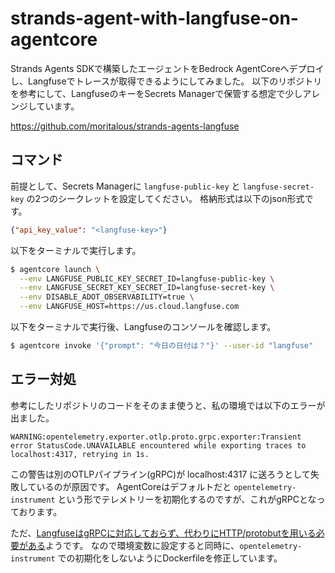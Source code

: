 # strands-agent-with-langfuse-on-agentcore

Strands Agents SDKで構築したエージェントをBedrock AgentCoreへデプロイし、Langfuseでトレースが取得できるようにしてみました。
以下のリポジトリを参考にして、LangfuseのキーをSecrets Managerで保管する想定で少しアレンジしています。

https://github.com/moritalous/strands-agents-langfuse

## コマンド

前提として、Secrets Managerに `langfuse-public-key` と `langfuse-secret-key` の2つのシークレットを設定してください。
格納形式は以下のjson形式です。

```json
{"api_key_value": "<langfuse-key>"}
```

以下をターミナルで実行します。

```bash
$ agentcore launch \
  --env LANGFUSE_PUBLIC_KEY_SECRET_ID=langfuse-public-key \
  --env LANGFUSE_SECRET_KEY_SECRET_ID=langfuse-secret-key \
  --env DISABLE_ADOT_OBSERVABILITY=true \
  --env LANGFUSE_HOST=https://us.cloud.langfuse.com
```

以下をターミナルで実行後、Langfuseのコンソールを確認します。

```bash
$ agentcore invoke '{"prompt": "今日の日付は？"}' --user-id "langfuse"
```

## エラー対処

参考にしたリポジトリのコードをそのまま使うと、私の環境では以下のエラーが出ました。

```text
WARNING:opentelemetry.exporter.otlp.proto.grpc.exporter:Transient error StatusCode.UNAVAILABLE encountered while exporting traces to localhost:4317, retrying in 1s.
```

この警告は別のOTLPパイプライン(gRPC)が localhost:4317 に送ろうとして失敗しているのが原因です。
AgentCoreはデフォルトだと `opentelemetry-instrument` という形でテレメトリーを初期化するのですが、これがgRPCとなっております。

ただ、[LangfuseはgRPCに対応しておらず、代わりにHTTP/protobutを用いる必要がある](https://langfuse.com/integrations/native/opentelemetry)ようです。
なので環境変数に設定すると同時に、`opentelemetry-instrument` での初期化をしないようにDockerfileを修正しています。
